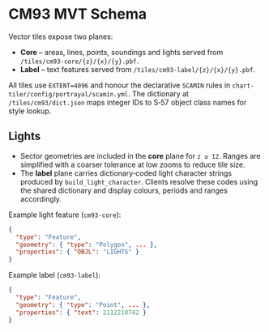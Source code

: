 # CM93 MVT Schema

Vector tiles expose two planes:

- **Core** – areas, lines, points, soundings and lights served from `/tiles/cm93-core/{z}/{x}/{y}.pbf`.
- **Label** – text features served from `/tiles/cm93-label/{z}/{x}/{y}.pbf`.

All tiles use `EXTENT=4096` and honour the declarative `SCAMIN` rules in `chart-tiler/config/portrayal/scamin.yml`.
The dictionary at `/tiles/cm93/dict.json` maps integer IDs to S‑57 object class names for style lookup.

## Lights

- Sector geometries are included in the **core** plane for `z ≥ 12`. Ranges are
  simplified with a coarser tolerance at low zooms to reduce tile size.
- The **label** plane carries dictionary‑coded light character strings produced
  by `build_light_character`. Clients resolve these codes using the shared
  dictionary and display colours, periods and ranges accordingly.

Example light feature (`cm93-core`):

```json
{
  "type": "Feature",
  "geometry": { "type": "Polygon", ... },
  "properties": { "OBJL": "LIGHTS" }
}
```

Example label (`cm93-label`):

```json
{
  "type": "Feature",
  "geometry": { "type": "Point", ... },
  "properties": { "text": 2112210742 }
}
```

